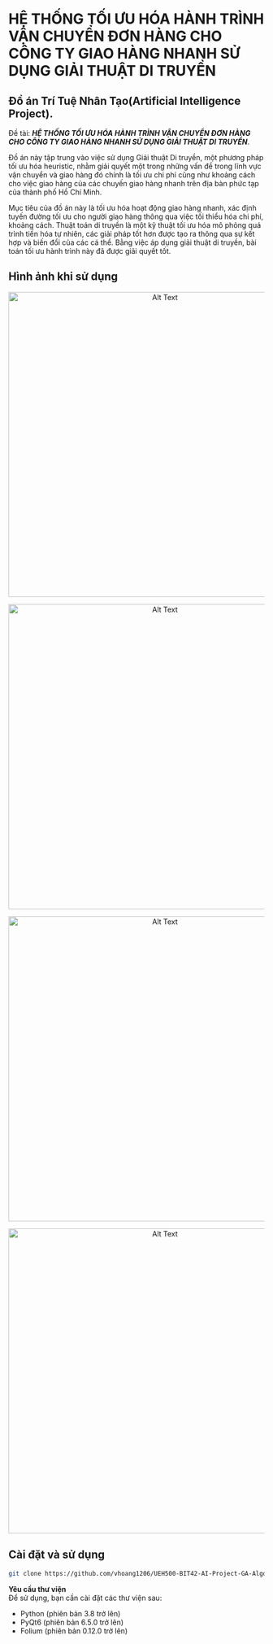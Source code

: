 # <span style="text-transform: uppercase;">HỆ THỐNG TỐI ƯU HÓA HÀNH TRÌNH VẬN CHUYỂN ĐƠN HÀNG CHO CÔNG TY GIAO HÀNG NHANH SỬ DỤNG GIẢI THUẬT DI TRUYỀN</span>

## Đồ án Trí Tuệ Nhân Tạo(Artificial Intelligence Project).
Đề tài: <span style="text-transform: uppercase;">***HỆ THỐNG TỐI ƯU HÓA HÀNH TRÌNH VẬN CHUYỂN ĐƠN HÀNG CHO CÔNG TY GIAO HÀNG NHANH SỬ DỤNG GIẢI THUẬT DI TRUYỀN***</span>.

Đồ án này tập trung vào việc sử dụng Giải thuật Di truyền, một phương pháp tối ưu hóa heuristic, nhằm giải quyết một trong những vấn đề trong lĩnh vực vận chuyển và giao hàng đó chính là tối ưu chi phí cũng như khoảng cách cho việc giao hàng của các chuyến giao hàng nhanh trên địa bàn phức tạp của thành phố Hồ Chí Minh. 

Mục tiêu của đồ án này là tối ưu hóa hoạt động giao hàng nhanh, xác định tuyến đường tối ưu cho người giao hàng thông qua việc tối thiểu hóa chi phí, khoảng cách. Thuật toán di truyền là một kỹ thuật tối ưu hóa mô phỏng quá trình tiến hóa tự nhiên, các giải pháp tốt hơn được tạo ra thông qua sự kết hợp và biến đổi của các cá thể. Bằng việc áp dụng giải thuật di truyền, bài toán tối ưu hành trình này đã được giải quyết tốt.

## Hình ảnh khi sử dụng 

<p align="center">
  <img src="https://github.com/vhoang1206/UEH500-BIT42-AI-Project-GA-Algorithm-VRP/blob/main/Images/Picture1.png" alt="Alt Text" width = 600>
</p>
<p align="center">
  <img src="https://github.com/vhoang1206/UEH500-BIT42-AI-Project-GA-Algorithm-VRP/blob/main/Images/Picture4.png" alt="Alt Text" width = 600>
</p>
<p align="center">
  <img src="https://github.com/vhoang1206/UEH500-BIT42-AI-Project-GA-Algorithm-VRP/blob/main/Images/Picture2.png" alt="Alt Text" width = 600>
</p>
<p align="center">
  <img src="https://github.com/vhoang1206/UEH500-BIT42-AI-Project-GA-Algorithm-VRP/blob/main/Images/Picture3.png" alt="Alt Text" width = 600>
</p>

## Cài đặt và sử dụng
```bash
git clone https://github.com/vhoang1206/UEH500-BIT42-AI-Project-GA-Algorithm-VRP.git
```
**Yêu cầu thư viện** \
Để sử dụng, bạn cần cài đặt các thư viện sau:

- Python (phiên bản 3.8 trở lên)
- PyQt6 (phiên bản 6.5.0 trở lên)
- Folium (phiên bản 0.12.0 trở lên)
